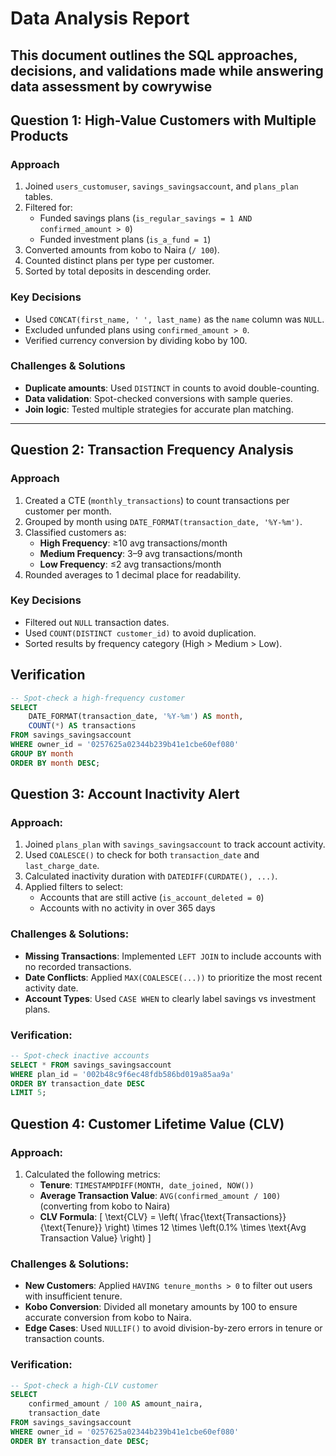 # Data Analysis Report

This document outlines the SQL approaches, decisions, and validations made while answering data assessment by cowrywise
---

## Question 1: High-Value Customers with Multiple Products

### **Approach**
1. Joined `users_customuser`, `savings_savingsaccount`, and `plans_plan` tables.
2. Filtered for:
   - Funded savings plans (`is_regular_savings = 1 AND confirmed_amount > 0`)
   - Funded investment plans (`is_a_fund = 1`)
3. Converted amounts from kobo to Naira (`/ 100`).
4. Counted distinct plans per type per customer.
5. Sorted by total deposits in descending order.

### **Key Decisions**
- Used `CONCAT(first_name, ' ', last_name)` as the `name` column was `NULL`.
- Excluded unfunded plans using `confirmed_amount > 0`.
- Verified currency conversion by dividing kobo by 100.

### **Challenges & Solutions**
- **Duplicate amounts**: Used `DISTINCT` in counts to avoid double-counting.
- **Data validation**: Spot-checked conversions with sample queries.
- **Join logic**: Tested multiple strategies for accurate plan matching.

---

## Question 2: Transaction Frequency Analysis

### **Approach**
1. Created a CTE (`monthly_transactions`) to count transactions per customer per month.
2. Grouped by month using `DATE_FORMAT(transaction_date, '%Y-%m')`.
3. Classified customers as:
   - **High Frequency**: ≥10 avg transactions/month
   - **Medium Frequency**: 3–9 avg transactions/month
   - **Low Frequency**: ≤2 avg transactions/month
4. Rounded averages to 1 decimal place for readability.

### **Key Decisions**
- Filtered out `NULL` transaction dates.
- Used `COUNT(DISTINCT customer_id)` to avoid duplication.
- Sorted results by frequency category (High > Medium > Low).

## Verification

```sql
-- Spot-check a high-frequency customer
SELECT 
    DATE_FORMAT(transaction_date, '%Y-%m') AS month,
    COUNT(*) AS transactions
FROM savings_savingsaccount
WHERE owner_id = '0257625a02344b239b41e1cbe60ef080'
GROUP BY month
ORDER BY month DESC;
```
## Question 3: Account Inactivity Alert

### **Approach**:
1. Joined `plans_plan` with `savings_savingsaccount` to track account activity.
2. Used `COALESCE()` to check for both `transaction_date` and `last_charge_date`.
3. Calculated inactivity duration with `DATEDIFF(CURDATE(), ...)`.
4. Applied filters to select:
   - Accounts that are still active (`is_account_deleted = 0`)
   - Accounts with no activity in over 365 days

### **Challenges & Solutions**:
- **Missing Transactions**: Implemented `LEFT JOIN` to include accounts with no recorded transactions.
- **Date Conflicts**: Applied `MAX(COALESCE(...))` to prioritize the most recent activity date.
- **Account Types**: Used `CASE WHEN` to clearly label savings vs investment plans.

### **Verification**:
```sql
-- Spot-check inactive accounts
SELECT * FROM savings_savingsaccount 
WHERE plan_id = '002b48c9f6ec48fdb586bd019a85aa9a'
ORDER BY transaction_date DESC
LIMIT 5;
```
## Question 4: Customer Lifetime Value (CLV)

### **Approach**:
1. Calculated the following metrics:
   - **Tenure**: `TIMESTAMPDIFF(MONTH, date_joined, NOW())`
   - **Average Transaction Value**: `AVG(confirmed_amount / 100)` (converting from kobo to Naira)
   - **CLV Formula**:
     \[
     \text{CLV} = \left( \frac{\text{Transactions}}{\text{Tenure}} \right) \times 12 \times \left(0.1\% \times \text{Avg Transaction Value} \right)
     \]

### **Challenges & Solutions**:
- **New Customers**: Applied `HAVING tenure_months > 0` to filter out users with insufficient tenure.
- **Kobo Conversion**: Divided all monetary amounts by 100 to ensure accurate conversion from kobo to Naira.
- **Edge Cases**: Used `NULLIF()` to avoid division-by-zero errors in tenure or transaction counts.

### **Verification**:
```sql
-- Spot-check a high-CLV customer
SELECT 
    confirmed_amount / 100 AS amount_naira,
    transaction_date 
FROM savings_savingsaccount 
WHERE owner_id = '0257625a02344b239b41e1cbe60ef080'
ORDER BY transaction_date DESC;


